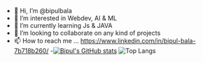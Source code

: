 - 👋 Hi, I’m @bipulbala
- 👀 I’m interested in Webdev, AI & ML
- 🌱 I’m currently learning Js & JAVA
- 💞️ I’m looking to collaborate on any kind of projects
- 📫 How to reach me ... https://www.linkedin.com/in/bipul-bala-7b718b260/
-[![Bipul's GitHub stats](https://github-readme-stats.vercel.app/api?username=bipulbala)](https://github.com/bipulbala/github-readme-stats)
![Top Langs](https://github-readme-stats.vercel.app/api/top-langs/?username=bipulbala&hide_progress=true)
<!---
bipulbala/bipulbala is a ✨ special ✨ repository because its `README.md` (this file) appears on your GitHub profile.
You can click the Preview link to take a look at your changes.
--->
